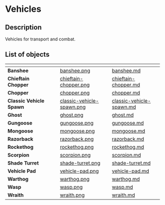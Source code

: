 # Vehicles

## Description

Vehicles for transport and combat.

## List of objects

<table data-view="cards">
<thead>
    <tr>
        <th></th>
        <th></th>
        <th></th>
        <th data-hidden data-card-cover data-type="files"></th>
        <th data-hidden data-card-target data-type="content-ref"></th>
    </tr>
</thead>
<tbody>
    <tr>
        <td><strong>Banshee</strong></td>
        <td></td>
        <td></td>
        <td><a href="../../../.gitbook/assets/images/objects/gameplay/vehicles/banshee.png">banshee.png</a></td>
        <td><a href="banshee.md">banshee.md</a></td>
    </tr>
    <tr>
        <td><strong>Chieftain Chopper</strong></td>
        <td></td>
        <td></td>
        <td><a href="../../../.gitbook/assets/images/objects/gameplay/vehicles/chieftain-chopper.png">chieftain-chopper.png</a></td>
        <td><a href="chieftain-chopper.md">chieftain-chopper.md</a></td>
    </tr>
    <tr>
        <td><strong>Chopper</strong></td>
        <td></td>
        <td></td>
        <td><a href="../../../.gitbook/assets/images/objects/gameplay/vehicles/chopper.png">chopper.png</a></td>
        <td><a href="chopper.md">chopper.md</a></td>
    </tr>
    <tr>
        <td><strong>Classic Vehicle Spawn</strong></td>
        <td></td>
        <td></td>
        <td><a href="../../../.gitbook/assets/images/objects/gameplay/vehicles/classic-vehicle-spawn.png">classic-vehicle-spawn.png</a></td>
        <td><a href="classic-vehicle-spawn.md">classic-vehicle-spawn.md</a></td>
    </tr>
    <tr>
        <td><strong>Ghost</strong></td>
        <td></td>
        <td></td>
        <td><a href="../../../.gitbook/assets/images/objects/gameplay/vehicles/ghost.png">ghost.png</a></td>
        <td><a href="ghost.md">ghost.md</a></td>
    </tr>
    <tr>
        <td><strong>Gungoose</strong></td>
        <td></td>
        <td></td>
        <td><a href="../../../.gitbook/assets/images/objects/gameplay/vehicles/gungoose.png">gungoose.png</a></td>
        <td><a href="gungoose.md">gungoose.md</a></td>
    </tr>
    <tr>
        <td><strong>Mongoose</strong></td>
        <td></td>
        <td></td>
        <td><a href="../../../.gitbook/assets/images/objects/gameplay/vehicles/mongoose.png">mongoose.png</a></td>
        <td><a href="mongoose.md">mongoose.md</a></td>
    </tr>
    <tr>
        <td><strong>Razorback</strong></td>
        <td></td>
        <td></td>
        <td><a href="../../../.gitbook/assets/images/objects/gameplay/vehicles/razorback.png">razorback.png</a></td>
        <td><a href="razorback.md">razorback.md</a></td>
    </tr>
    <tr>
        <td><strong>Rockethog</strong></td>
        <td></td>
        <td></td>
        <td><a href="../../../.gitbook/assets/images/objects/gameplay/vehicles/rockethog.png">rockethog.png</a></td>
        <td><a href="rockethog.md">rockethog.md</a></td>
    </tr>
    <tr>
        <td><strong>Scorpion</strong></td>
        <td></td>
        <td></td>
        <td><a href="../../../.gitbook/assets/images/objects/gameplay/vehicles/scorpion.png">scorpion.png</a></td>
        <td><a href="scorpion.md">scorpion.md</a></td>
    </tr>
    <tr>
        <td><strong>Shade Turret</strong></td>
        <td></td>
        <td></td>
        <td><a href="../../../.gitbook/assets/images/objects/gameplay/vehicles/shade-turret.png">shade-turret.png</a></td>
        <td><a href="shade-turret.md">shade-turret.md</a></td>
    </tr>
    <tr>
        <td><strong>Vehicle Pad</strong></td>
        <td></td>
        <td></td>
        <td><a href="../../../.gitbook/assets/images/objects/gameplay/vehicles/vehicle-pad.png">vehicle-pad.png</a></td>
        <td><a href="vehicle-pad.md">vehicle-pad.md</a></td>
    </tr>
    <tr>
        <td><strong>Warthog</strong></td>
        <td></td>
        <td></td>
        <td><a href="../../../.gitbook/assets/images/objects/gameplay/vehicles/warthog.png">warthog.png</a></td>
        <td><a href="warthog.md">warthog.md</a></td>
    </tr>
    <tr>
        <td><strong>Wasp</strong></td>
        <td></td>
        <td></td>
        <td><a href="../../../.gitbook/assets/images/objects/gameplay/vehicles/wasp.png">wasp.png</a></td>
        <td><a href="wasp.md">wasp.md</a></td>
    </tr>
    <tr>
        <td><strong>Wraith</strong></td>
        <td></td>
        <td></td>
        <td><a href="../../../.gitbook/assets/images/objects/gameplay/vehicles/wraith.png">wraith.png</a></td>
        <td><a href="wraith.md">wraith.md</a></td>
    </tr>
</tbody>
